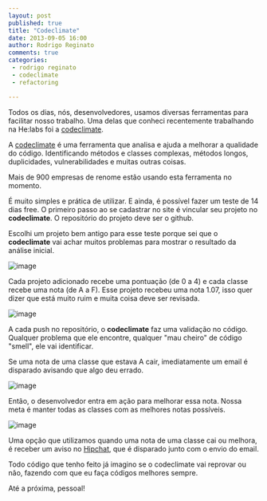 ```yaml
---
layout: post
published: true
title: "Codeclimate"
date: 2013-09-05 16:00
author: Rodrigo Reginato
comments: true
categories:
 - rodrigo reginato
 - codeclimate
 - refactoring

---
```


Todos os dias, nós, desenvolvedores, usamos diversas ferramentas para facilitar nosso trabalho.
Uma delas que conheci recentemente trabalhando na He:labs foi a [codeclimate](https://codeclimate.com).

<!--more-->

A [codeclimate](https://codeclimate.com) é uma ferramenta que analisa e ajuda a melhorar a qualidade do código. Identificando métodos e classes complexas, métodos longos, duplicidades, vulnerabilidades e muitas outras coisas.

Mais de 900 empresas de renome estão usando esta ferramenta no momento.

É muito simples e prática de utilizar. E ainda, é possível fazer um teste de 14 dias free. O primeiro passo ao se cadastrar no site é vincular seu projeto no **codeclimate**. O repositório do projeto deve ser o github.

Escolhi um projeto bem antigo para esse teste porque sei que o **codeclimate** vai achar muitos problemas para mostrar o resultado da análise inicial.

![image](/blog/images/posts/2013-09-02/codeclimate_1.png)

Cada projeto adicionado recebe uma pontuação (de 0 a 4) e cada classe recebe uma nota (de A a F). Esse projeto recebeu uma nota 1.07, isso quer dizer que está muito ruim e muita coisa deve ser revisada.

![image](/blog/images/posts/2013-09-02/codeclimate_2.png)

A cada push no repositório, o **codeclimate** faz uma validação no código. Qualquer problema que ele encontre, qualquer "mau cheiro" de código "smell", ele vai identificar.

Se uma nota de uma classe que estava A cair, imediatamente um email é disparado avisando que algo deu errado.

![image](/blog/images/posts/2013-09-02/codeclimate_3.png)

Então, o desenvolvedor entra em ação para melhorar essa nota. Nossa meta é manter todas as classes com as melhores notas possíveis.

![image](/blog/images/posts/2013-09-02/codeclimate_4.png)

Uma opção que utilizamos quando uma nota de uma classe cai ou melhora, é receber um aviso no [Hipchat](https://www.hipchat.com), que é disparado junto com o envio do email.

Todo código que tenho feito já imagino se o codeclimate vai reprovar ou não, fazendo com que eu faça códigos melhores sempre.

Até a próxima, pessoal!

